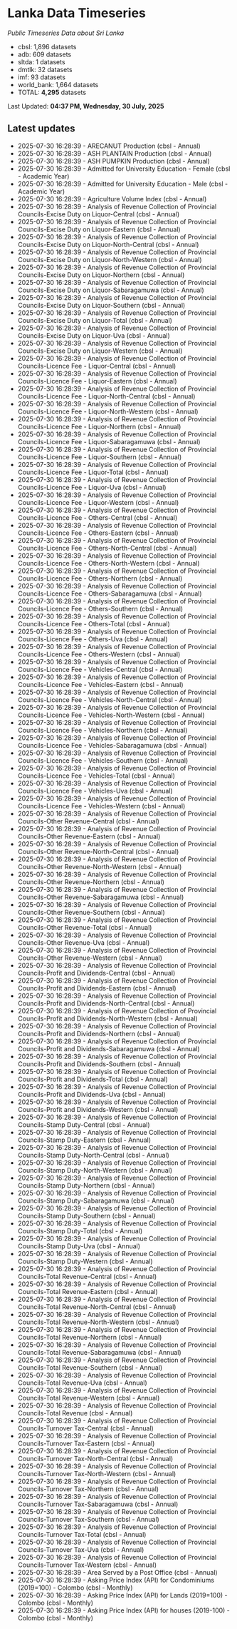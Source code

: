 # Lanka Data Timeseries
*Public Timeseries Data about Sri Lanka*

* cbsl: 1,896 datasets
* adb: 609 datasets
* sltda: 1 datasets
* dmtlk: 32 datasets
* imf: 93 datasets
* world_bank: 1,664 datasets
* TOTAL: **4,295** datasets

Last Updated: **04:37 PM, Wednesday, 30 July, 2025**

## Latest updates

* 2025-07-30 16:28:39 - ARECANUT Production (cbsl - Annual)
* 2025-07-30 16:28:39 - ASH PLANTAIN Production (cbsl - Annual)
* 2025-07-30 16:28:39 - ASH PUMPKIN Production (cbsl - Annual)
* 2025-07-30 16:28:39 - Admitted for University Education - Female (cbsl - Academic Year)
* 2025-07-30 16:28:39 - Admitted for University Education - Male (cbsl - Academic Year)
* 2025-07-30 16:28:39 - Agriculture Volume Index (cbsl - Annual)
* 2025-07-30 16:28:39 - Analysis of Revenue Collection of Provincial Councils-Excise Duty on Liquor-Central (cbsl - Annual)
* 2025-07-30 16:28:39 - Analysis of Revenue Collection of Provincial Councils-Excise Duty on Liquor-Eastern (cbsl - Annual)
* 2025-07-30 16:28:39 - Analysis of Revenue Collection of Provincial Councils-Excise Duty on Liquor-North-Central (cbsl - Annual)
* 2025-07-30 16:28:39 - Analysis of Revenue Collection of Provincial Councils-Excise Duty on Liquor-North-Western (cbsl - Annual)
* 2025-07-30 16:28:39 - Analysis of Revenue Collection of Provincial Councils-Excise Duty on Liquor-Northern (cbsl - Annual)
* 2025-07-30 16:28:39 - Analysis of Revenue Collection of Provincial Councils-Excise Duty on Liquor-Sabaragamuwa (cbsl - Annual)
* 2025-07-30 16:28:39 - Analysis of Revenue Collection of Provincial Councils-Excise Duty on Liquor-Southern (cbsl - Annual)
* 2025-07-30 16:28:39 - Analysis of Revenue Collection of Provincial Councils-Excise Duty on Liquor-Total (cbsl - Annual)
* 2025-07-30 16:28:39 - Analysis of Revenue Collection of Provincial Councils-Excise Duty on Liquor-Uva (cbsl - Annual)
* 2025-07-30 16:28:39 - Analysis of Revenue Collection of Provincial Councils-Excise Duty on Liquor-Western (cbsl - Annual)
* 2025-07-30 16:28:39 - Analysis of Revenue Collection of Provincial Councils-Licence Fee - Liquor-Central (cbsl - Annual)
* 2025-07-30 16:28:39 - Analysis of Revenue Collection of Provincial Councils-Licence Fee - Liquor-Eastern (cbsl - Annual)
* 2025-07-30 16:28:39 - Analysis of Revenue Collection of Provincial Councils-Licence Fee - Liquor-North-Central (cbsl - Annual)
* 2025-07-30 16:28:39 - Analysis of Revenue Collection of Provincial Councils-Licence Fee - Liquor-North-Western (cbsl - Annual)
* 2025-07-30 16:28:39 - Analysis of Revenue Collection of Provincial Councils-Licence Fee - Liquor-Northern (cbsl - Annual)
* 2025-07-30 16:28:39 - Analysis of Revenue Collection of Provincial Councils-Licence Fee - Liquor-Sabaragamuwa (cbsl - Annual)
* 2025-07-30 16:28:39 - Analysis of Revenue Collection of Provincial Councils-Licence Fee - Liquor-Southern (cbsl - Annual)
* 2025-07-30 16:28:39 - Analysis of Revenue Collection of Provincial Councils-Licence Fee - Liquor-Total (cbsl - Annual)
* 2025-07-30 16:28:39 - Analysis of Revenue Collection of Provincial Councils-Licence Fee - Liquor-Uva (cbsl - Annual)
* 2025-07-30 16:28:39 - Analysis of Revenue Collection of Provincial Councils-Licence Fee - Liquor-Western (cbsl - Annual)
* 2025-07-30 16:28:39 - Analysis of Revenue Collection of Provincial Councils-Licence Fee - Others-Central (cbsl - Annual)
* 2025-07-30 16:28:39 - Analysis of Revenue Collection of Provincial Councils-Licence Fee - Others-Eastern (cbsl - Annual)
* 2025-07-30 16:28:39 - Analysis of Revenue Collection of Provincial Councils-Licence Fee - Others-North-Central (cbsl - Annual)
* 2025-07-30 16:28:39 - Analysis of Revenue Collection of Provincial Councils-Licence Fee - Others-North-Western (cbsl - Annual)
* 2025-07-30 16:28:39 - Analysis of Revenue Collection of Provincial Councils-Licence Fee - Others-Northern (cbsl - Annual)
* 2025-07-30 16:28:39 - Analysis of Revenue Collection of Provincial Councils-Licence Fee - Others-Sabaragamuwa (cbsl - Annual)
* 2025-07-30 16:28:39 - Analysis of Revenue Collection of Provincial Councils-Licence Fee - Others-Southern (cbsl - Annual)
* 2025-07-30 16:28:39 - Analysis of Revenue Collection of Provincial Councils-Licence Fee - Others-Total (cbsl - Annual)
* 2025-07-30 16:28:39 - Analysis of Revenue Collection of Provincial Councils-Licence Fee - Others-Uva (cbsl - Annual)
* 2025-07-30 16:28:39 - Analysis of Revenue Collection of Provincial Councils-Licence Fee - Others-Western (cbsl - Annual)
* 2025-07-30 16:28:39 - Analysis of Revenue Collection of Provincial Councils-Licence Fee - Vehicles-Central (cbsl - Annual)
* 2025-07-30 16:28:39 - Analysis of Revenue Collection of Provincial Councils-Licence Fee - Vehicles-Eastern (cbsl - Annual)
* 2025-07-30 16:28:39 - Analysis of Revenue Collection of Provincial Councils-Licence Fee - Vehicles-North-Central (cbsl - Annual)
* 2025-07-30 16:28:39 - Analysis of Revenue Collection of Provincial Councils-Licence Fee - Vehicles-North-Western (cbsl - Annual)
* 2025-07-30 16:28:39 - Analysis of Revenue Collection of Provincial Councils-Licence Fee - Vehicles-Northern (cbsl - Annual)
* 2025-07-30 16:28:39 - Analysis of Revenue Collection of Provincial Councils-Licence Fee - Vehicles-Sabaragamuwa (cbsl - Annual)
* 2025-07-30 16:28:39 - Analysis of Revenue Collection of Provincial Councils-Licence Fee - Vehicles-Southern (cbsl - Annual)
* 2025-07-30 16:28:39 - Analysis of Revenue Collection of Provincial Councils-Licence Fee - Vehicles-Total (cbsl - Annual)
* 2025-07-30 16:28:39 - Analysis of Revenue Collection of Provincial Councils-Licence Fee - Vehicles-Uva (cbsl - Annual)
* 2025-07-30 16:28:39 - Analysis of Revenue Collection of Provincial Councils-Licence Fee - Vehicles-Western (cbsl - Annual)
* 2025-07-30 16:28:39 - Analysis of Revenue Collection of Provincial Councils-Other Revenue-Central (cbsl - Annual)
* 2025-07-30 16:28:39 - Analysis of Revenue Collection of Provincial Councils-Other Revenue-Eastern (cbsl - Annual)
* 2025-07-30 16:28:39 - Analysis of Revenue Collection of Provincial Councils-Other Revenue-North-Central (cbsl - Annual)
* 2025-07-30 16:28:39 - Analysis of Revenue Collection of Provincial Councils-Other Revenue-North-Western (cbsl - Annual)
* 2025-07-30 16:28:39 - Analysis of Revenue Collection of Provincial Councils-Other Revenue-Northern (cbsl - Annual)
* 2025-07-30 16:28:39 - Analysis of Revenue Collection of Provincial Councils-Other Revenue-Sabaragamuwa (cbsl - Annual)
* 2025-07-30 16:28:39 - Analysis of Revenue Collection of Provincial Councils-Other Revenue-Southern (cbsl - Annual)
* 2025-07-30 16:28:39 - Analysis of Revenue Collection of Provincial Councils-Other Revenue-Total (cbsl - Annual)
* 2025-07-30 16:28:39 - Analysis of Revenue Collection of Provincial Councils-Other Revenue-Uva (cbsl - Annual)
* 2025-07-30 16:28:39 - Analysis of Revenue Collection of Provincial Councils-Other Revenue-Western (cbsl - Annual)
* 2025-07-30 16:28:39 - Analysis of Revenue Collection of Provincial Councils-Profit and Dividends-Central (cbsl - Annual)
* 2025-07-30 16:28:39 - Analysis of Revenue Collection of Provincial Councils-Profit and Dividends-Eastern (cbsl - Annual)
* 2025-07-30 16:28:39 - Analysis of Revenue Collection of Provincial Councils-Profit and Dividends-North-Central (cbsl - Annual)
* 2025-07-30 16:28:39 - Analysis of Revenue Collection of Provincial Councils-Profit and Dividends-North-Western (cbsl - Annual)
* 2025-07-30 16:28:39 - Analysis of Revenue Collection of Provincial Councils-Profit and Dividends-Northern (cbsl - Annual)
* 2025-07-30 16:28:39 - Analysis of Revenue Collection of Provincial Councils-Profit and Dividends-Sabaragamuwa (cbsl - Annual)
* 2025-07-30 16:28:39 - Analysis of Revenue Collection of Provincial Councils-Profit and Dividends-Southern (cbsl - Annual)
* 2025-07-30 16:28:39 - Analysis of Revenue Collection of Provincial Councils-Profit and Dividends-Total (cbsl - Annual)
* 2025-07-30 16:28:39 - Analysis of Revenue Collection of Provincial Councils-Profit and Dividends-Uva (cbsl - Annual)
* 2025-07-30 16:28:39 - Analysis of Revenue Collection of Provincial Councils-Profit and Dividends-Western (cbsl - Annual)
* 2025-07-30 16:28:39 - Analysis of Revenue Collection of Provincial Councils-Stamp Duty-Central (cbsl - Annual)
* 2025-07-30 16:28:39 - Analysis of Revenue Collection of Provincial Councils-Stamp Duty-Eastern (cbsl - Annual)
* 2025-07-30 16:28:39 - Analysis of Revenue Collection of Provincial Councils-Stamp Duty-North-Central (cbsl - Annual)
* 2025-07-30 16:28:39 - Analysis of Revenue Collection of Provincial Councils-Stamp Duty-North-Western (cbsl - Annual)
* 2025-07-30 16:28:39 - Analysis of Revenue Collection of Provincial Councils-Stamp Duty-Northern (cbsl - Annual)
* 2025-07-30 16:28:39 - Analysis of Revenue Collection of Provincial Councils-Stamp Duty-Sabaragamuwa (cbsl - Annual)
* 2025-07-30 16:28:39 - Analysis of Revenue Collection of Provincial Councils-Stamp Duty-Southern (cbsl - Annual)
* 2025-07-30 16:28:39 - Analysis of Revenue Collection of Provincial Councils-Stamp Duty-Total (cbsl - Annual)
* 2025-07-30 16:28:39 - Analysis of Revenue Collection of Provincial Councils-Stamp Duty-Uva (cbsl - Annual)
* 2025-07-30 16:28:39 - Analysis of Revenue Collection of Provincial Councils-Stamp Duty-Western (cbsl - Annual)
* 2025-07-30 16:28:39 - Analysis of Revenue Collection of Provincial Councils-Total Revenue-Central (cbsl - Annual)
* 2025-07-30 16:28:39 - Analysis of Revenue Collection of Provincial Councils-Total Revenue-Eastern (cbsl - Annual)
* 2025-07-30 16:28:39 - Analysis of Revenue Collection of Provincial Councils-Total Revenue-North-Central (cbsl - Annual)
* 2025-07-30 16:28:39 - Analysis of Revenue Collection of Provincial Councils-Total Revenue-North-Western (cbsl - Annual)
* 2025-07-30 16:28:39 - Analysis of Revenue Collection of Provincial Councils-Total Revenue-Northern (cbsl - Annual)
* 2025-07-30 16:28:39 - Analysis of Revenue Collection of Provincial Councils-Total Revenue-Sabaragamuwa (cbsl - Annual)
* 2025-07-30 16:28:39 - Analysis of Revenue Collection of Provincial Councils-Total Revenue-Southern (cbsl - Annual)
* 2025-07-30 16:28:39 - Analysis of Revenue Collection of Provincial Councils-Total Revenue-Uva (cbsl - Annual)
* 2025-07-30 16:28:39 - Analysis of Revenue Collection of Provincial Councils-Total Revenue-Western (cbsl - Annual)
* 2025-07-30 16:28:39 - Analysis of Revenue Collection of Provincial Councils-Total Revenue (cbsl - Annual)
* 2025-07-30 16:28:39 - Analysis of Revenue Collection of Provincial Councils-Turnover Tax-Central (cbsl - Annual)
* 2025-07-30 16:28:39 - Analysis of Revenue Collection of Provincial Councils-Turnover Tax-Eastern (cbsl - Annual)
* 2025-07-30 16:28:39 - Analysis of Revenue Collection of Provincial Councils-Turnover Tax-North-Central (cbsl - Annual)
* 2025-07-30 16:28:39 - Analysis of Revenue Collection of Provincial Councils-Turnover Tax-North-Western (cbsl - Annual)
* 2025-07-30 16:28:39 - Analysis of Revenue Collection of Provincial Councils-Turnover Tax-Northern (cbsl - Annual)
* 2025-07-30 16:28:39 - Analysis of Revenue Collection of Provincial Councils-Turnover Tax-Sabaragamuwa (cbsl - Annual)
* 2025-07-30 16:28:39 - Analysis of Revenue Collection of Provincial Councils-Turnover Tax-Southern (cbsl - Annual)
* 2025-07-30 16:28:39 - Analysis of Revenue Collection of Provincial Councils-Turnover Tax-Total (cbsl - Annual)
* 2025-07-30 16:28:39 - Analysis of Revenue Collection of Provincial Councils-Turnover Tax-Uva (cbsl - Annual)
* 2025-07-30 16:28:39 - Analysis of Revenue Collection of Provincial Councils-Turnover Tax-Western (cbsl - Annual)
* 2025-07-30 16:28:39 - Area Served by a Post Office (cbsl - Annual)
* 2025-07-30 16:28:39 - Asking Price Index (API) for Condominiums (2019=100) - Colombo (cbsl - Monthly)
* 2025-07-30 16:28:39 - Asking Price Index (API) for Lands (2019=100) - Colombo (cbsl - Monthly)
* 2025-07-30 16:28:39 - Asking Price Index (API) for houses (2019-100) - Colombo (cbsl - Monthly)